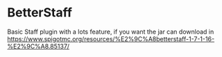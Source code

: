 # BetterStaff

Basic Staff plugin with a lots feature, if you want the jar can download in
https://www.spigotmc.org/resources/%E2%9C%A8betterstaff-1-7-1-16-%E2%9C%A8.85137/
